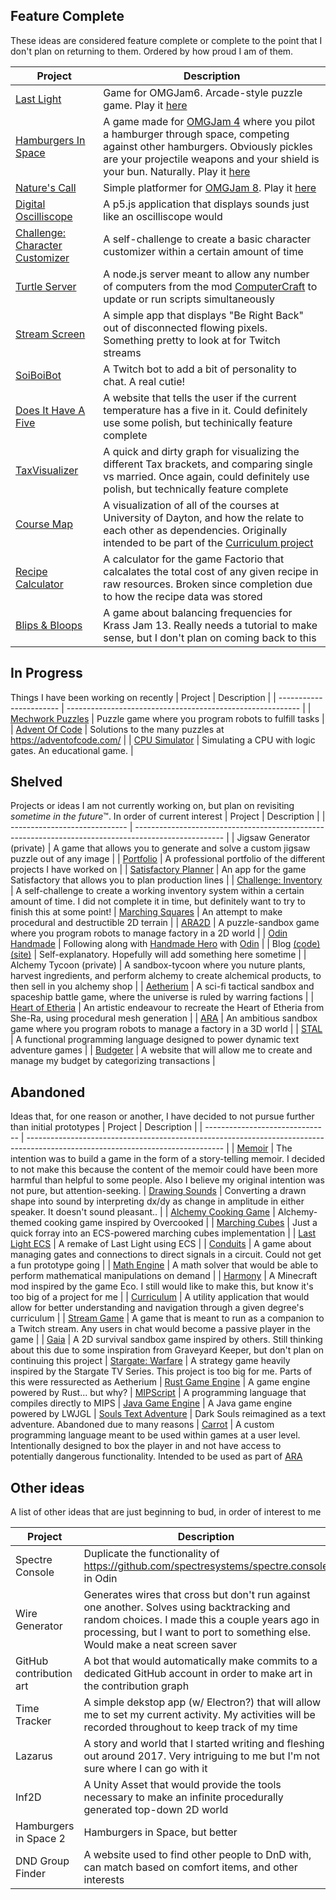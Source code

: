 ## Feature Complete
These ideas are considered feature complete or complete to the point that I don't plan on returning to them. Ordered by how proud I am of them.

| Project                       | Description
| ----------------------------- | --------------------------------------------------------------------------------------------------- |
| [Last Light](light)           | Game for OMGJam6. Arcade-style puzzle game. Play it [here](https://spencasaurusrex.itch.io/last-light)
| [Hamburgers In Space](burger) | A game made for [OMGJam 4](omg4) where you pilot a hamburger through space, competing against other hamburgers. Obviously pickles are your projectile weapons and your shield is your bun. Naturally. Play it [here](https://spencasaurusrex.itch.io/hamburgers-in-space)
| [Nature's Call](nature)       | Simple platformer for [OMGJam 8](omg8). Play it [here](https://spencasaurusrex.itch.io/natures-call)
| [Digital Oscilliscope][osc]   | A p5.js application that displays sounds just like an oscilliscope would
| [Challenge: Character Customizer][char]| A self-challenge to create a basic character customizer within a certain amount of time
| [Turtle Server](turtle)       | A node.js server meant to allow any number of computers from the mod [ComputerCraft][cc] to update or run scripts simultaneously
| [Stream Screen](stream)       | A simple app that displays "Be Right Back" out of disconnected flowing pixels. Something pretty to look at for Twitch streams
| [SoiBoiBot](soi)              | A Twitch bot to add a bit of personality to chat. A real cutie!
| [Does It Have A Five](five)   | A website that tells the user if the current temperature has a five in it. Could definitely use some polish, but techinically feature complete
| [TaxVisualizer](tax)          | A quick and dirty graph for visualizing the different Tax brackets, and comparing single vs married. Once again, could definitely use polish, but technically feature complete
| [Course Map](courses)         | A visualization of all of the courses at University of Dayton, and how the relate to each other as dependencies. Originally intended to be part of the [Curriculum project][cur]
| [Recipe Calculator][recipe]   | A calculator for the game Factorio that calcalates the total cost of any given recipe in raw resources. Broken since completion due to how the recipe data was stored
| [Blips & Bloops](kj13)        | A game about balancing frequencies for Krass Jam 13. Really needs a tutorial to make sense, but I don't plan on coming back to this

[light]: https://github.com/SpencasaurusRex/LastLight
[five]: https://github.com/SpencasaurusRex/DoesItHaveAFive
[burger]: https://github.com/SpencasaurusRex/HamburgersInSpace
[tax]: https://github.com/SpencasaurusRex/TaxVisualizer
[nature]: https://github.com/SpencasaurusRex/OMGJam8
[omg4]: https://itch.io/jam/omgjam4
[omg8]: https://itch.io/jam/omgjam8
[kj13]: https://github.com/SpencasaurusRex/KrassJam13
[stream]: https://github.com/SpencasaurusRex/StreamScreen
[soi]: https://github.com/SpencasaurusRex/SoiBoiBot
[char]: https://github.com/SpencasaurusRex/Challenge_CharacterCustomizer
[osc]: https://github.com/SpencasaurusRex/DigitalOscilliscope
[turtle]: https://github.com/SpencasaurusRex/TurtleServer
[cc]: https://www.computercraft.info/
[courses]: https://github.com/SpencasaurusRex/CourseMap
[cur]: https://github.com/SpencasaurusRex/Curriculum
[recipe]: https://github.com/SpencasaurusRex/RecipeCalculator

## In Progress
Things I have been working on recently
| Project                 | Description                                                |
| ----------------------- | ---------------------------------------------------------- |
| [Mechwork Puzzles][mp]  | Puzzle game where you program robots to fulfill tasks      |
| [Advent Of Code][aoc]   | Solutions to the many puzzles at https://adventofcode.com/ |
| [CPU Simulator][cpu]    | Simulating a CPU with logic gates. An educational game.    |

[aoc]: https://github.com/SpencasaurusRex/AdventOfCode/
[cpu]: https://github.com/SpencasaurusRex/CPU-Simulator/
[mp]: https://github.com/SpencasaurusRex/MechworksPuzzles/


## Shelved
Projects or ideas I am not currently working on, but plan on revisiting *sometime in the future*™. In order of current interest
| Project                       | Description                                                                                          |
| ----------------------------- | ---------------------------------------------------------------------------------------------------- |
| Jigsaw Generator (private)    | A game that allows you to generate and solve a custom jigsaw puzzle out of any image                 |
| [Portfolio][portfolio]        | A professional portfolio of the different projects I have worked on                                  |
| [Satisfactory Planner][sat]   | An app for the game Satisfactory that allows you to plan production lines                            |
| [Challenge: Inventory][inven] | A self-challenge to create a working inventory system within a certain amount of time. I did not complete it in time, but definitely want to try to finish this at some point!
| [Marching Squares][squares]   | An attempt to make procedural and destructible 2D terrain                                            |
| [ARA2D][ara2d]                | A puzzle-sandbox game where you program robots to manage factory in a 2D world                       |
| [Odin Handmade][odin]         | Following along with [Handmade Hero](hero) with [Odin](https://odin-lang.org/)                       |
| Blog [(code)][blog] [(site)][site]    | Self-explanatory. Hopefully will add something here sometime                                 |
| Alchemy Tycoon (private)    | A sandbox-tycoon where you nuture plants, harvest ingredients, and perform alchemy to create alchemical products, to then sell in you alchemy shop |
| [Aetherium][aet]              | A sci-fi tactical sandbox and spaceship battle game, where the universe is ruled by warring factions |
| [Heart of Etheria][heart]     | An artistic endeavour to recreate the Heart of Etheria from She-Ra, using procedural mesh generation |
| [ARA][ara]                    | An ambitious sandbox game where you program robots to manage a factory in a 3D world                 |
| [STAL][stal]                  | A functional programming language designed to power dynamic text adventure games                     |
| [Budgeter][budget]            | A website that will allow me to create and manage my budget by categorizing transactions             |

[heart]: https://github.com/SpencasaurusRex/HeartOfEtheria
[sat]: https://github.com/SpencasaurusRex/SatisfactoryPlanner
[jig]: https://github.com/SpencasaurusRex/JigsawGenerator
[portfolio]: https://github.com/SpencasaurusRex/Portfolio
[aet]: https://github.com/SpencasaurusRex/AetheriumPrototype1
[hero]: https://handmadehero.org/
[odin]: https://github.com/SpencasaurusRex/OdinHandmade
[squares]: https://github.com/SpencasaurusRex/MarchingSquaresTerrain
[ara]: https://github.com/SpencasaurusRex/ARA
[blog]: https://github.com/SpencasaurusRex/indigo
[site]: https://spencasaurusrex.github.io/
[budget]: https://github.com/SpencasaurusRex/Budgeter
[inven]: https://github.com/SpencasaurusRex/Challenge_Inventory
[ara2d]: https://github.com/SpencasaurusRex/ARA2D
[stal]: https://github.com/SpencasaurusRex/STAL

## Abandoned
Ideas that, for one reason or another, I have decided to not pursue further than initial prototypes
| Project                         | Description                                                                                                                     |
| ------------------------------- | ------------------------------------------------------------------------------------------------------------------------------- |
| [Memoir][mem]                   | The intention was to build a game in the form of a story-telling memoir. I decided to not make this because the content of the memoir could have been more harmful than helpful to some people. Also I believe my original intention was not pure, but attention-seeking.
| [Drawing Sounds][sound]         | Converting a drawn shape into sound by interpreting dx/dy as change in amplitude in either speaker. It doesn't sound pleasant.. |
| [Alchemy Cooking Game][alchemy] | Alchemy-themed cooking game inspired by Overcooked                                                                              |
| [Marching Cubes][cubes]         | Just a quick forray into an ECS-powered marching cubes implementation                                                           |
| [Last Light ECS][ecs]           | A remake of Last Light using ECS                                                                                                |
| [Conduits][conduit]             | A game about managing gates and connections to direct signals in a circuit. Could not get a fun prototype going                 |
| [Math Engine][math]             | A math solver that would be able to perform mathematical manipulations on demand                                                |
| [Harmony][eco]                  | A Minecraft mod inspired by the game Eco. I still would like to make this, but know it's too big of a project for me            |
| [Curriculum][cur]               | A utility application that would allow for better understanding and navigation through a given degree's curriculum              |
| [Stream Game][stream]           | A game that is meant to run as a companion to a Twitch stream. Any users in chat would become a passive player in the game      |
| [Gaia][gaia]                    | A 2D survival sandbox game inspired by others. Still thinking about this due to some inspiration from Graveyard Keeper, but don't plan on continuing this project
| [Stargate: Warfare][sg]         | A strategy game heavily inspired by the Stargate TV Series. This project is too big for me. Parts of this were ressurected as Aetherium
| [Rust Game Engine][rust]        | A game engine powered by Rust... but why?
| [MIPScript][mips]               | A programming language that compiles directly to MIPS
| [Java Game Engine][java]        | A Java game engine powered by LWJGL
| [Souls Text Adventure][dark]    | Dark Souls reimagined as a text adventure. Abandoned due to many reasons
| [Carrot][carrot]                | A custom programming language meant to be used within games at a user level. Intentionally designed to box the player in and not have access to potentially dangerous functionality. Intended to be used as part of [ARA](https://github.com/SpencasaurusRex/ARA)

[mem]: https://github.com/SpencasaurusRex/Memoir
[sound]:https://github.com/SpencasaurusRex/DrawingSounds
[alchemy]: https://github.com/SpencasaurusRex/AlchemyJam
[cubes]: https://github.com/SpencasaurusRex/MarchingCubes
[conduit]: https://github.com/SpencasaurusRex/Conduits
[ecs]: https://github.com/SpencasaurusRex/LastLightECS
[eco]: https://github.com/SpencasaurusRex/Harmony
[cur]: https://github.com/SpencasaurusRex/Curriculum
[sg]: https://github.com/SpencasaurusRex/Stargate-Warfare
[math]: https://github.com/SpencasaurusRex/Math_Engine
[gaia]: https://github.com/SpencasaurusRex/Gaia
[rust]: https://github.com/SpencasaurusRex/RustGameEngine
[mips]: https://github.com/SpencasaurusRex/MIPSCompiler
[java]: https://github.com/SpencasaurusRex/Game-Engine
[dark]: https://github.com/SpencasaurusRex/DarkSouls
[carrot]: https://github.com/SpencasaurusRex/Carrot

## Other ideas
A list of other ideas that are just beginning to bud, in order of interest to me

| Project | Description |
| -----   | ----- |
Spectre Console | Duplicate the functionality of https://github.com/spectresystems/spectre.console in Odin
Wire Generator | Generates wires that cross but don't run against one another. Solves using backtracking and random choices. I made this a couple years ago in processing, but I want to port to something else. Would make a neat screen saver
GitHub contribution art | A bot that would automatically make commits to a dedicated GitHub account in order to make art in the contribution graph
Time Tracker | A simple dekstop app (w/ Electron?) that will allow me to set my current activity. My activities will be recorded throughout to keep track of my time
Lazarus | A story and world that I started writing and fleshing out around 2017. Very intriguing to me but I'm not sure where I can go with it
Inf2D | A Unity Asset that would provide the tools necessary to make an infinite procedurally generated top-down 2D world
Hamburgers in Space 2 | Hamburgers in Space, but better
DND Group Finder | A website used to find other people to DnD with, can match based on comfort items, and other interests
